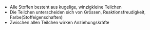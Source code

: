 
- Alle Stoffen besteht aus kugelige, winzigkleine Teilchen
- Die Teilchen unterscheiden sich von Grössen, Reaktionsfreudigkeit, Farbe(Stoffeigenschaften)
- Zwischen allen Teilchen wirken Anziehungskräfte